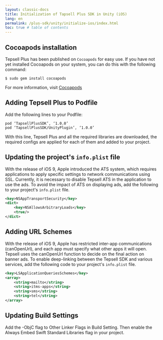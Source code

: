 ```yaml
---
layout: classic-docs
title: Initialization of Tapsell Plus SDK in Unity (iOS)
lang: en
permalink: /plus-sdk/unity/initialize-ios/index.html
toc: true # table of contents
---
```


## Cocoapods installation
Tepsell Plus has been published on `Cocoapods` for easy use. If you have not yet installed Cocoapods on your system, you can do this with the following command:

```console
$ sudo gem install cocoapods
```

For more information, visit [Cocoapods](https://github.com/tapsellorg/TapsellPlusSDK-UnitySample/releases/download/v2.1/TapsellPlusUnity-v2.1.unitypackage) 

## Adding Tepsell Plus to Podfile
Add the following lines to your Podfile:

```pod
pod ‘TapsellPlusSDK’, ‘1.0.0’
pod ‘TapsellPlusSDK/UnityPlugin’, ‘1.0.0’
```

With this line, Tepsell Plus and all the required libraries are downloaded, the required configs are applied for each of them and added to your project.


## Updating the project's `info.plist` file
With the release of iOS 9, Apple introduced the ATS system, which requires applications to apply specific settings to network communications using SSL. Currently, it is necessary to disable Tepsell ATS in the application to use the ads. To avoid the impact of ATS on displaying ads, add the following to your project's `info.plist` file.

```xml
<key>NSAppTransportSecurity</key>
<dict>
    <key>NSAllowsArbitraryLoads</key>
    <true/>
</dict>
```

## Adding URL Schemes
With the release of iOS 9, Apple has restricted inter-app communications (canOpenUrl), and each app must specify what other apps it will open. Tepsell uses the canOpenUrl function to decide on the final action on banner ads. To enable deep-linking between the Tepsell SDK and various services, add the following code to your project's `info.plist` file.

```xml
<key>LSApplicationQueriesSchemes</key>
<array>
    <string>mailto</string>
    <string>itms-apps</string>
    <string>sms</string>
    <string>tel</string>
</array>
```

## Updating Build Settings
Add the -ObjC flag to Other Linker Flags in Build Setting.
Then enable the Always Embed Swift Standard Libraries flag in your project.
